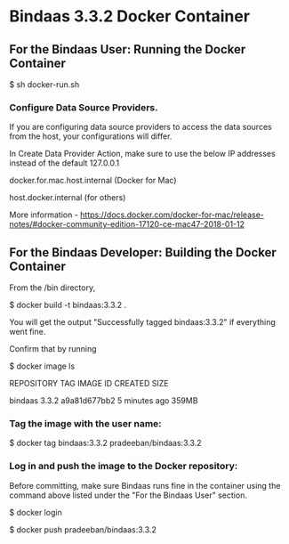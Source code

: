 # Bindaas 3.3.2 Docker Container


## For the Bindaas User: Running the Docker Container

$ sh docker-run.sh


### Configure Data Source Providers.

If you are configuring data source providers to access the data sources from the host, your configurations will differ.

In Create Data Provider Action, make sure to use the below IP addresses instead of the default 127.0.0.1

docker.for.mac.host.internal (Docker for Mac)

host.docker.internal (for others)

More information - https://docs.docker.com/docker-for-mac/release-notes/#docker-community-edition-17120-ce-mac47-2018-01-12


## For the Bindaas Developer: Building the Docker Container

From the <BINDAAS-DIST-ROOT>/bin directory,

$ docker build -t bindaas:3.3.2 .

You will get the output "Successfully tagged bindaas:3.3.2" if everything went fine.


Confirm that by running

$ docker image ls

REPOSITORY          TAG                 IMAGE ID            CREATED             SIZE

bindaas             3.3.2              a9a81d677bb2        5 minutes ago       359MB



### Tag the image with the user name:
 
 $ docker tag bindaas:3.3.2 pradeeban/bindaas:3.3.2


 ### Log in and push the image to the Docker repository:

Before committing, make sure Bindaas runs fine in the container using the command above listed under the "For the Bindaas User" section.

 $ docker login

 $ docker push pradeeban/bindaas:3.3.2
